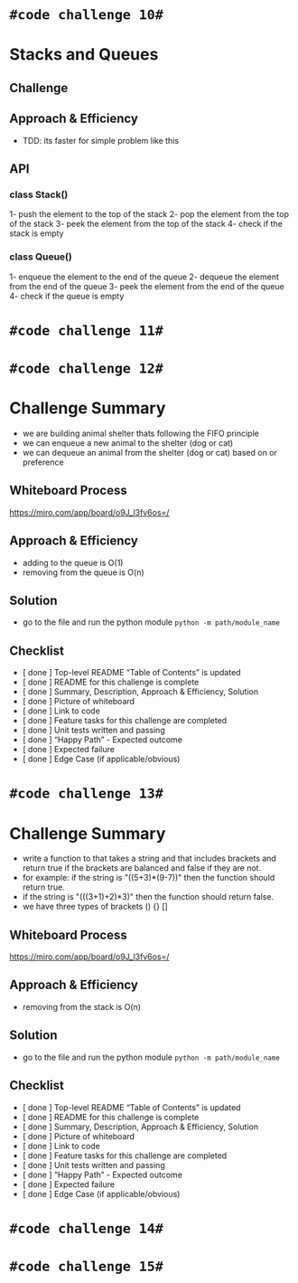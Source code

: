 
# **```#code challenge 10#```**

# Stacks and Queues
<!-- we are implementing stack and queue here then we are writing tests to check our work-->

## Challenge
<!-- implementing stack and queue -->

## Approach & Efficiency
<!-- What approach did you take? Why? What is the Big O space/time for this approach? -->
- TDD: its faster for simple problem like this

## API
<!-- Description of each method publicly available to your Stack and Queue-->

### class Stack()

1- push the element to the top of the stack
2- pop the element from the top of the stack
3- peek the element from the top of the stack
4- check if the stack is empty

### class Queue()

1- enqueue the element to the end of the queue
2- dequeue the element from the end of the queue
3- peek the element from the end of the queue
4- check if the queue is empty

</hr>

# **```#code challenge 11#```**
 <!-- working on it -->

</hr>

# **```#code challenge 12#```**

# Challenge Summary
<!-- Description of the challenge -->
- we are building animal shelter thats following the FIFO principle
- we can enqueue a new animal to the shelter (dog or cat)
- we can dequeue an animal from the shelter (dog or cat) based on or preference

## Whiteboard Process
<!-- Embedded whiteboard image -->
<https://miro.com/app/board/o9J_l3fv6os=/>

<!-- ![Miro Board](asserts/codechallenge12/code.png) -->
## Approach & Efficiency
<!-- What approach did you take? Why? What is the Big O space/time for this approach? -->
- adding to the queue is O(1)
- removing from the queue is O(n)

## Solution
<!-- Show how to run your code, and examples of it in action -->
- go to the file and run the python module
```python -m path/module_name```

## Checklist

- [ done ] Top-level README “Table of Contents” is updated
- [ done ] README for this challenge is complete
- [ done ] Summary, Description, Approach & Efficiency, Solution
- [ done ] Picture of whiteboard
- [ done ] Link to code
- [ done ] Feature tasks for this challenge are completed
- [ done ] Unit tests written and passing
- [ done ] “Happy Path” - Expected outcome
- [ done ] Expected failure
- [ done ] Edge Case (if applicable/obvious)

</hr>

# **```#code challenge 13#```**

# Challenge Summary

- write a function to that takes a string and that includes brackets and return true if the brackets are balanced and false if they are not.
- for example: if the string is "((5+3)*(9-7))" then the function should return true.
- if the string is "(((3+1)+2)*3)" then the function should return false.
- we have three types of brackets () {} []

## Whiteboard Process
<!-- Embedded whiteboard image -->
<https://miro.com/app/board/o9J_l3fv6os=/>

<!-- ![Miro Board](asserts/codechallenge12/code.png) -->
## Approach & Efficiency
<!-- What approach did you take? Why? What is the Big O space/time for this approach? -->
- removing from the stack is O(n)

## Solution
<!-- Show how to run your code, and examples of it in action -->
- go to the file and run the python module
```python -m path/module_name```

## Checklist

- [ done ] Top-level README “Table of Contents” is updated
- [ done ] README for this challenge is complete
- [ done ] Summary, Description, Approach & Efficiency, Solution
- [ done ] Picture of whiteboard
- [ done ] Link to code
- [ done ] Feature tasks for this challenge are completed
- [ done ] Unit tests written and passing
- [ done ] “Happy Path” - Expected outcome
- [ done ] Expected failure
- [ done ] Edge Case (if applicable/obvious)

</hr>

# **```#code challenge 14#```**
 <!-- working on it -->

</hr>

# **```#code challenge 15#```**
 <!-- working on it -->